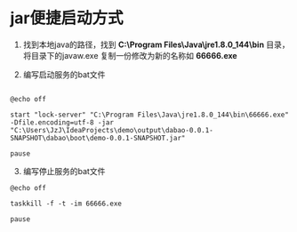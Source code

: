 # jar便捷启动方式

1. 找到本地java的路径，找到 **C:\Program Files\Java\jre1.8.0_144\bin** 目录，将目录下的javaw.exe 复制一份修改为新的名称如 **66666.exe**

2. 编写启动服务的bat文件

 ```

 @echo off

start "lock-server" "C:\Program Files\Java\jre1.8.0_144\bin\66666.exe" -Dfile.encoding=utf-8 -jar "C:\Users\JzJ\IdeaProjects\demo\output\dabao-0.0.1-SNAPSHOT\dabao\boot\demo-0.0.1-SNAPSHOT.jar"

pause
 
 ```

3. 编写停止服务的bat文件


```
@echo off

taskkill -f -t -im 66666.exe

pause

```